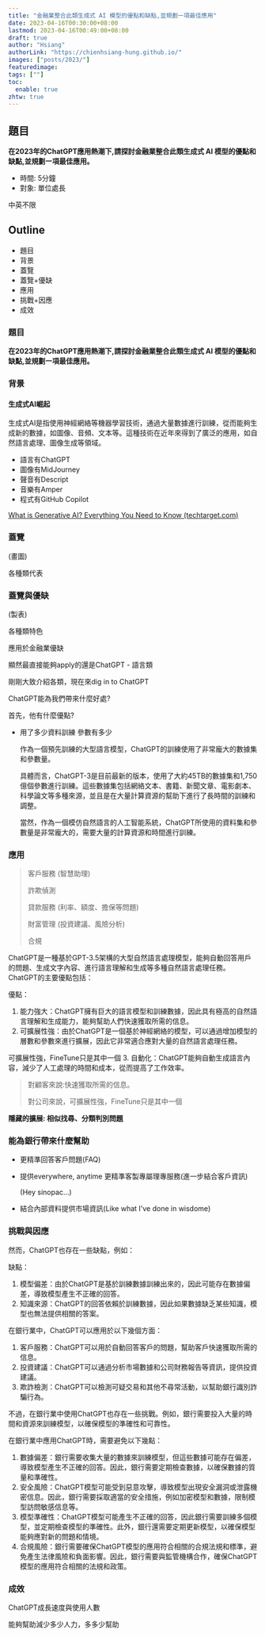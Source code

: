 ```yaml
---
title: "金融業整合此類生成式 AI 模型的優點和缺點,並規劃㇐項最佳應用"
date: 2023-04-16T00:30:00+08:00
lastmod: 2023-04-16T00:49:00+08:00
draft: true
author: "Hsiang"
authorLink: "https://chienhsiang-hung.github.io/"
images: ["posts/2023/"]
featuredimage: 
tags: [""]
toc:
  enable: true
zhtw: true
---
```

## 題目
**在2023年的ChatGPT應用熱潮下,請探討金融業整合此類生成式 AI 模型的優點和缺點,並規劃㇐項最佳應用。**
- 時間: 5分鐘
- 對象: 單位處長

中英不限
## Outline
- 題目
- 背景
- 蓋覽
- 蓋覽+優缺
- 應用
- 挑戰+因應
- 成效

### 題目
**在2023年的ChatGPT應用熱潮下,請探討金融業整合此類生成式 AI 模型的優點和缺點,並規劃㇐項最佳應用。**
### 背景
#### 生成式AI崛起
生成式AI是指使用神經網絡等機器學習技術，通過大量數據進行訓練，從而能夠生成新的數據，如圖像、音頻、文本等。這種技術在近年來得到了廣泛的應用，如自然語言處理、圖像生成等領域。
- 語言有ChatGPT
- 圖像有MidJourney
- 聲音有Descript
- 音樂有Amper
- 程式有GitHub Copilot

[What is Generative AI? Everything You Need to Know (techtarget.com)](https://www.techtarget.com/searchenterpriseai/definition/generative-AI#:~:text=Generative%20AI%20tools%20exist%20for,2%2C%20Midjourney%20and%20Stable%20Diffusion.)
### 蓋覽
(畫圖)

各種類代表
### 蓋覽與優缺
(製表)

各種類特色

應用於金融業優缺

顯然最直接能夠apply的還是ChatGPT - 語言類

剛剛大致介紹各類，現在來dig in to ChatGPT

ChatGPT能為我們帶來什麼好處?

首先，他有什麼優點?

- 用了多少資料訓練 參數有多少

  作為一個預先訓練的大型語言模型，ChatGPT的訓練使用了非常龐大的數據集和參數量。

  具體而言，ChatGPT-3是目前最新的版本，使用了大約45TB的數據集和1,750億個參數進行訓練。這些數據集包括網絡文本、書籍、新聞文章、電影劇本、科學論文等多種來源，並且是在大量計算資源的幫助下進行了長時間的訓練和調整。

  當然，作為一個模仿自然語言的人工智能系統，ChatGPT所使用的資料集和參數量是非常龐大的，需要大量的計算資源和時間進行訓練。
### 應用
> 客戶服務 (智慧助理)
>
> 詐欺偵測
> 
> 貸款服務 (利率、額度、擔保等問題)
>
> 財富管理 (投資建議、風險分析)
>
> 合規 

ChatGPT是一種基於GPT-3.5架構的大型自然語言處理模型，能夠自動回答用戶的問題、生成文字內容、進行語言理解和生成等多種自然語言處理任務。ChatGPT的主要優點包括：

優點：
1.  能力強大：ChatGPT擁有巨大的語言模型和訓練數據，因此具有極高的自然語言理解和生成能力，能夠幫助人們快速獲取所需的信息。
2.  可擴展性強：由於ChatGPT是一個基於神經網絡的模型，可以通過增加模型的層數和參數來進行擴展，因此它非常適合應對大量的自然語言處理任務。

  可擴展性強，FineTune只是其中一個
3.  自動化：ChatGPT能夠自動生成語言內容，減少了人工處理的時間和成本，從而提高了工作效率。

> 對顧客來說:快速獲取所需的信息。
>
> 對公司來說，可擴展性強，FineTune只是其中一個

**隱藏的擴展: 相似找尋、分類判別問題**

### 能為銀行帶來什麼幫助
- 更精準回答客戶問題(FAQ)
- 提供everywhere, anytime 更精準客製專屬理專服務(進一步結合客戶資訊)

  (Hey sinopac...)
- 結合內部資料提供市場資訊(Like what I've done in wisdome)

### 挑戰與因應
然而，ChatGPT也存在一些缺點，例如：

缺點：
1.  模型偏差：由於ChatGPT是基於訓練數據訓練出來的，因此可能存在數據偏差，導致模型產生不正確的回答。
2.  知識來源：ChatGPT的回答依賴於訓練數據，因此如果數據缺乏某些知識，模型也無法提供相關的答案。

在銀行業中，ChatGPT可以應用於以下幾個方面：
1.  客戶服務：ChatGPT可以用於自動回答客戶的問題，幫助客戶快速獲取所需的信息。
2.  投資建議：ChatGPT可以通過分析市場數據和公司財務報告等資訊，提供投資建議。
3.  欺詐檢測：ChatGPT可以檢測可疑交易和其他不尋常活動，以幫助銀行識別詐騙行為。

不過，在銀行業中使用ChatGPT也存在一些挑戰。例如，銀行需要投入大量的時間和資源來訓練模型，以確保模型的準確性和可靠性。

在銀行業中應用ChatGPT時，需要避免以下幾點：
1.  數據偏差：銀行需要收集大量的數據來訓練模型，但這些數據可能存在偏差，導致模型產生不正確的回答。因此，銀行需要定期檢查數據，以確保數據的質量和準確性。
2.  安全風險：ChatGPT模型可能受到惡意攻擊，導致模型出現安全漏洞或泄露機密信息。因此，銀行需要採取適當的安全措施，例如加密模型和數據，限制模型訪問敏感信息等。
3.  模型準確性：ChatGPT模型可能產生不正確的回答，因此銀行需要訓練多個模型，並定期檢查模型的準確性。此外，銀行還需要定期更新模型，以確保模型能夠應對新的問題和情境。
4.  合規風險：銀行需要確保ChatGPT模型的應用符合相關的合規法規和標準，避免產生法律風險和負面影響。因此，銀行需要與監管機構合作，確保ChatGPT模型的應用符合相關的法規和政策。

### 成效
ChatGPT成長速度與使用人數

能夠幫助減少多少人力，多多少幫助